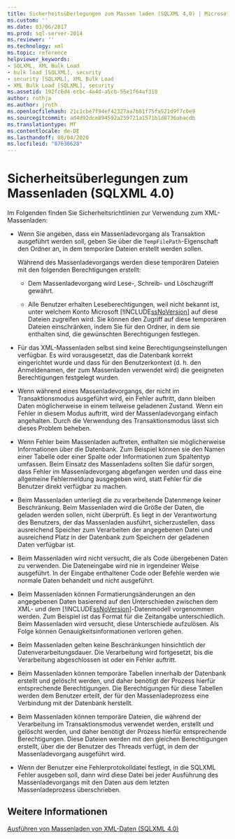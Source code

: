 ```yaml
---
title: Sicherheitsüberlegungen zum Massen laden (SQLXML 4,0) | Microsoft-Dokumentation
ms.custom: ''
ms.date: 03/06/2017
ms.prod: sql-server-2014
ms.reviewer: ''
ms.technology: xml
ms.topic: reference
helpviewer_keywords:
- SQLXML, XML Bulk Load
- bulk load [SQLXML], security
- security [SQLXML], XML Bulk Load
- XML Bulk Load [SQLXML], security
ms.assetid: 192fc6d4-ecbc-4a4d-a5cb-55e1f64af318
author: rothja
ms.author: jroth
ms.openlocfilehash: 21c1cbe7f94ef42327aa7b81f75fa521d9f7c0e9
ms.sourcegitcommit: ad4d92dce894592a259721a1571b1d8736abacdb
ms.translationtype: MT
ms.contentlocale: de-DE
ms.lasthandoff: 08/04/2020
ms.locfileid: "87630628"
---
```

# <a name="bulk-load-security-considerations-sqlxml-40"></a>Sicherheitsüberlegungen zum Massenladen (SQLXML 4.0)
  Im Folgenden finden Sie Sicherheitsrichtlinien zur Verwendung zum XML-Massenladen:  
  
-   Wenn Sie angeben, dass ein Massenladevorgang als Transaktion ausgeführt werden soll, geben Sie über die `TempFilePath`-Eigenschaft den Ordner an, in dem temporäre Dateien erstellt werden sollen.  
  
     Während des Massenladevorgangs werden diese temporären Dateien mit den folgenden Berechtigungen erstellt:  
  
    -   Dem Massenladevorgang wird Lese-, Schreib- und Löschzugriff gewährt.  
  
    -   Alle Benutzer erhalten Leseberechtigungen, weil nicht bekannt ist, unter welchem Konto Microsoft [!INCLUDE[ssNoVersion](../../../includes/ssnoversion-md.md)] auf diese Dateien zugreifen wird. Sie können den Zugriff auf diese temporären Dateien einschränken, indem Sie für den Ordner, in dem sie enthalten sind, die gewünschten Berechtigungen festlegen.  
  
-   Für das XML-Massenladen selbst sind keine Berechtigungseinstellungen verfügbar. Es wird vorausgesetzt, das die Datenbank korrekt eingerichtet wurde und dass für den Benutzerkontext (d. h. den Anmeldenamen, der zum Massenladen verwendet wird) die geeigneten Berechtigungen festgelegt wurden.  
  
-   Wenn während eines Massenladevorgangs, der nicht im Transaktionsmodus ausgeführt wird, ein Fehler auftritt, dann bleiben Daten möglicherweise in einem teilweise geladenen Zustand. Wenn ein Fehler in diesem Modus auftritt, wird der Massenladevorgang einfach angehalten. Durch die Verwendung des Transaktionsmodus lässt sich dieses Problem beheben.  
  
-   Wenn Fehler beim Massenladen auftreten, enthalten sie möglicherweise Informationen über die Datenbank. Zum Beispiel können sie den Namen einer Tabelle oder einer Spalte oder Informationen zum Spaltentyp umfassen. Beim Einsatz des Massenladens sollten Sie dafür sorgen, dass Fehler im Massenladevorgang abgefangen werden und dass eine allgemeine Fehlermeldung ausgegeben wird, statt Fehler für die Benutzer direkt verfügbar zu machen.  
  
-   Beim Massenladen unterliegt die zu verarbeitende Datenmenge keiner Beschränkung. Beim Massenladen wird die Größe der Daten, die geladen werden sollen, nicht überprüft. Es liegt in der Verantwortung des Benutzers, der das Massenladen ausführt, sicherzustellen, dass ausreichend Speicher zum Verarbeiten der angegebenen Datei und ausreichend Platz in der Datenbank zum Speichern der geladenen Daten verfügbar ist.  
  
-   Beim Massenladen wird nicht versucht, die als Code übergebenen Daten zu verwenden. Die Dateneingabe wird nie in irgendeiner Weise ausgeführt. In der Eingabe enthaltener Code oder Befehle werden wie normale Daten behandelt und nicht ausgeführt.  
  
-   Beim Massenladen können Formatierungsänderungen an den angegebenen Daten basierend auf den Unterschieden zwischen dem XML- und dem [!INCLUDE[ssNoVersion](../../../includes/ssnoversion-md.md)]-Datenmodell vorgenommen werden. Zum Beispiel ist das Format für die Zeitangabe unterschiedlich. Beim Massenladen wird versucht, diese Unterschiede aufzulösen. Als Folge können Genauigkeitsinformationen verloren gehen.  
  
-   Beim Massenladen gelten keine Beschränkungen hinsichtlich der Datenverarbeitungsdauer. Die Verarbeitung wird fortgesetzt, bis die Verarbeitung abgeschlossen ist oder ein Fehler auftritt.  
  
-   Beim Massenladen können temporäre Tabellen innerhalb der Datenbank erstellt und gelöscht werden, und daher benötigt der Prozess hierfür entsprechende Berechtigungen. Die Berechtigungen für diese Tabellen werden dem Benutzer erteilt, der für den Massenladeprozess eine Verbindung mit der Datenbank herstellt.  
  
-   Beim Massenladen können temporäre Dateien, die während der Verarbeitung im Transaktionsmodus verwendet werden, erstellt und gelöscht werden, und daher benötigt der Prozess hierfür entsprechende Berechtigungen. Diese Dateien werden mit den gleichen Berechtigungen erstellt, über die der Benutzer des Threads verfügt, in dem der Massenladevorgang ausgeführt wird.  
  
-   Wenn der Benutzer eine Fehlerprotokolldatei festlegt, in die SQLXML Fehler ausgeben soll, dann wird diese Datei bei jeder Ausführung des Massenladevorgangs mit den Daten aus dem letzten Massenladeprozess überschrieben.  
  
## <a name="see-also"></a>Weitere Informationen  
 [Ausführen von Massenladen von XML-Daten &#40;SQLXML 4.0&#41;](../bulk-load-xml/performing-bulk-load-of-xml-data-sqlxml-4-0.md)  
  
  
